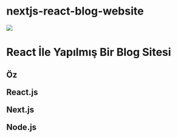 # nextjs-react-blog-website

<img src="https://hizliresim.com/jo5ebx1">

<h1>React İle Yapılmış Bir Blog Sitesi</h1>
<h2>Öz<ellikler:</h2>
<p>React.js</p>
<p>Next.js</p>
<p>Node.js</p>
